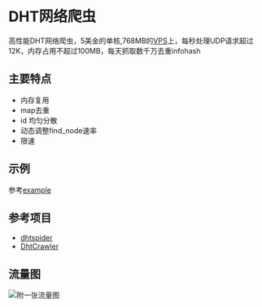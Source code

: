 # DHT网络爬虫

高性能DHT网络爬虫，5美金的单核,768MB的[VPS](https://www.vultr.com/pricing/)上，每秒处理UDP请求超过12K，内存占用不超过100MB，每天抓取数千万去重infohash

## 主要特点

- 内存复用
- map去重
- id 均匀分散
- 动态调整find_node速率
- 限速

## 示例

参考[example](https://github.com/btlike/spider/blob/master/example)



## 参考项目

- [dhtspider](https://github.com/alanyang/dhtspider)
- [DhtCrawler](https://github.com/xiaojiong/DhtCrawler)


## 流量图
![附一张流量图](https://github.com/btlike/spider/blob/master/flow.jpg)

